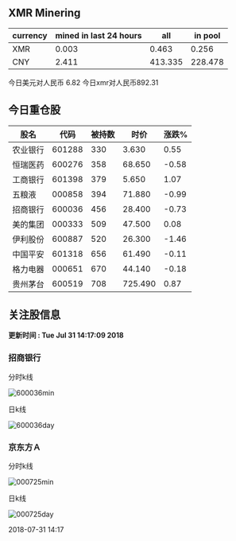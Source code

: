## XMR Minering

|currency|mined in last 24 hours|all|in pool|
|---|---|---|---|
|XMR|0.003|0.463|0.256|
|CNY|2.411|413.335|228.478|

今日美元对人民币 6.82	今日xmr对人民币892.31


## 今日重仓股 

|股名|代码|被持数|时价|涨跌%|
|---|---|---|---|---|
|农业银行|601288|330|3.630|0.55|
|恒瑞医药|600276|358|68.650|-0.58|
|工商银行|601398|379|5.650|1.07|
|五粮液|000858|394|71.880|-0.99|
|招商银行|600036|456|28.400|-0.73|
|美的集团|000333|509|47.500|0.08|
|伊利股份|600887|520|26.300|-1.46|
|中国平安|601318|656|61.490|-0.11|
|格力电器|000651|670|44.140|-0.18|
|贵州茅台|600519|708|725.490|0.87|

## 关注股信息
**更新时间 : Tue Jul 31 14:17:09 2018**
### 招商银行 
分时k线

![600036min](http://image.sinajs.cn/newchart/min/n/sh600036.gif)

日k线

![600036day](http://image.sinajs.cn/newchart/daily/n/sh600036.gif)

### 京东方Ａ 
分时k线

![000725min](http://image.sinajs.cn/newchart/min/n/sz000725.gif)

日k线

![000725day](http://image.sinajs.cn/newchart/daily/n/sz000725.gif)

2018-07-31 14:17